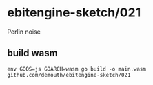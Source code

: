 # ebitengine-sketch/021

Perlin noise

## build wasm

```
env GOOS=js GOARCH=wasm go build -o main.wasm github.com/demouth/ebitengine-sketch/021
```
